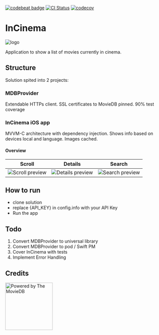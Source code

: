 
[![codebeat badge](https://codebeat.co/badges/fc671989-7aeb-4b3b-a5fb-9d918fcd0e54)](https://codebeat.co/projects/github-com-descorp-incinema-develop)
[![CI Status](http://img.shields.io/travis/descorp/InCinema.svg?style=flat)](https://travis-ci.org/descorp/InCinema)
[![codecov](https://codecov.io/gh/descorp/InCinema/branch/master/graph/badge.svg)](https://codecov.io/gh/descorp/InCinema)

# InCinema
![logo](https://user-images.githubusercontent.com/2648655/48412934-5be10280-e746-11e8-8047-8cc2b9a3601e.png)

Application to show a list of movies currently in cinema.

## Structure

Solution spited into 2 projects:

### MDBProvider

Extendable HTTPs client. SSL certificates to MovieDB pinned. 90% test coverage

### InCinema iOS app 

MVVM-C architecture with dependency injection. Shows info based on devices local and language. Images cached.

#### Overview

 Scroll      | Details       | Search 
------------ | ------------- | ------------
![Scroll preview](https://user-images.githubusercontent.com/2648655/48274261-3ea8ed00-e443-11e8-991d-0fea668749fb.gif) | ![Details preview](https://user-images.githubusercontent.com/2648655/48274222-1faa5b00-e443-11e8-9e4b-e8913588bf09.gif) | ![Search preview](https://user-images.githubusercontent.com/2648655/48274124-f25dad00-e442-11e8-90a2-7ee6bb9f7f5b.gif)

## How to run

* clone solution
* replace {API_KEY} in config.info with your API Key
* Run the app

## Todo

1. Convert MDBProvider to universal library
2. Convert MDBProvider to pod / Swift PM
3. Cover InCinema with tests
4. Implement Error Handling

## Credits

<img src="https://www.themoviedb.org/assets/1/v4/logos/408x161-powered-by-rectangle-green-bb4301c10ddc749b4e79463811a68afebeae66ef43d17bcfd8ff0e60ded7ce99.png" alt="Powered by The MovieDB" width="150">
